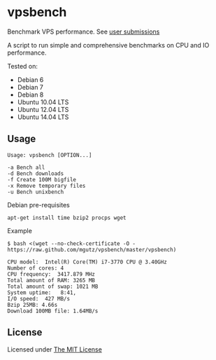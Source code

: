 # vpsbench

Benchmark VPS performance. See [user submissions](https://github.com/mgutz/vpsbench/wiki/VPS-Hosts)

A script to run simple and comprehensive benchmarks on CPU and IO performance.


Tested on:

* Debian 6
* Debian 7
* Debian 8
* Ubuntu 10.04 LTS
* Ubuntu 12.04 LTS
* Ubuntu 14.04 LTS


## Usage

    Usage: vpsbench [OPTION...]

    -a Bench all
    -d Bench downloads
    -f Create 100M bigfile
    -x Remove temporary files
    -u Bench unixbench

Debian pre-requisites

    apt-get install time bzip2 procps wget 


Example


    $ bash <(wget --no-check-certificate -O - https://raw.github.com/mgutz/vpsbench/master/vpsbench)

    CPU model:  Intel(R) Core(TM) i7-3770 CPU @ 3.40GHz
    Number of cores: 4
    CPU frequency:  3417.879 MHz
    Total amount of RAM: 3265 MB
    Total amount of swap: 1021 MB
    System uptime:   8:41,
    I/O speed:  427 MB/s
    Bzip 25MB: 4.66s
    Download 100MB file: 1.64MB/s


## License

Licensed under [The MIT License](LICENSE)
